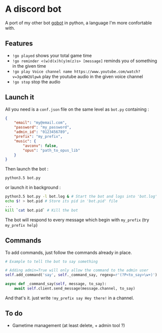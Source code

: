 # A discord bot

A port of my other bot [gobot](https://github.com/gdraynz/gobot) in python, a language I'm more confortable with.

## Features

* `!go played` shows your total game time
* `!go reminder <(w)d(x)h(y)m(z)s> [message]` reminds you of something in the given time
* `!go play Voice channel name https://www.youtube.com/watch?v=3gxNW2Ulpwk` play the youtube audio in the given voice channel
* `!go stop` stop the audio

## Launch it

All you need is a `conf.json` file on the same level as `bot.py` containing :
```json
{
    "email": "my@email.com",
    "password": "my_password",
    "admin_id": "0123456789",
    "prefix": "my_prefix",
    "music": {
        "avconv": false,
        "opus": "path_to_opus_lib"
    }
}
```
Then launch the bot :
```bash
python3.5 bot.py
```
or launch it in background :
```bash
python3.5 bot.py -l bot.log & # Start the bot and logs into 'bot.log'
echo $! > bot.pid # Store its pid in 'bot.pid' file
...
kill `cat bot.pid` # Kill the bot
```
The bot will respond to every message which begin with `my_prefix` (try `my_prefix help`)

## Commands

To add commands, just follow the commands already in place.

```python
# Example to tell the bot to say something

# Adding admin=True will only allow the command to the admin user
self.add_command('say', self._command_say, regexp=r'(?P<to_say>\w+)')

async def _command_say(self, message, to_say):
    await self.client.send_message(message.channel, to_say)
```
And that's it. just write `!my_prefix say Hey there!` in a channel.

## To do

* Gametime management (at least delete, + admin tool ?)
